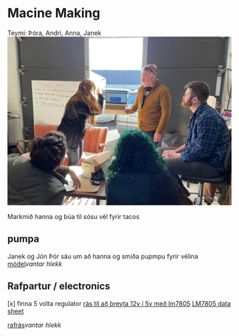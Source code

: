 # Macine Making

Teymi: Þóra, Andri, Anna, Janek
![Machine making skipulagt](<../img/Machine making/Machine making1.jpg>)


Markmið hanna og búa til sósu vél fyrir tacos

## pumpa

Janek og Jón Þór sáu um að hanna og smíða pupmpu fyrir vélina
[módel]()*vantar hlekk*

## Rafpartur / electronics

[x] finna 5 volta regulator
[rás til að breyta 12v í 5v með lm7805](https://www.circuits-diy.com/12v-to-5v-converter-using-lm7805-ic-power-supply/)
[LM7805 data sheet](https://www.sparkfun.com/datasheets/Components/LM7805.pdf)

[rafrás]()*vantar hlekk*